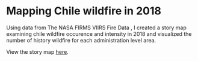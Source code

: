 # Mapping Chile wildfire in 2018

Using data from The NASA FIRMS VIIRS Fire Data , I created a story map
examining chile wildfire occurence and intensity in 2018 and visualized the number of history wildfire for each administration level area.


View the story map [here](https://cdn.rawgit.com/fangnandu/OST4GIS-Midterm/f346897b/index.html).
